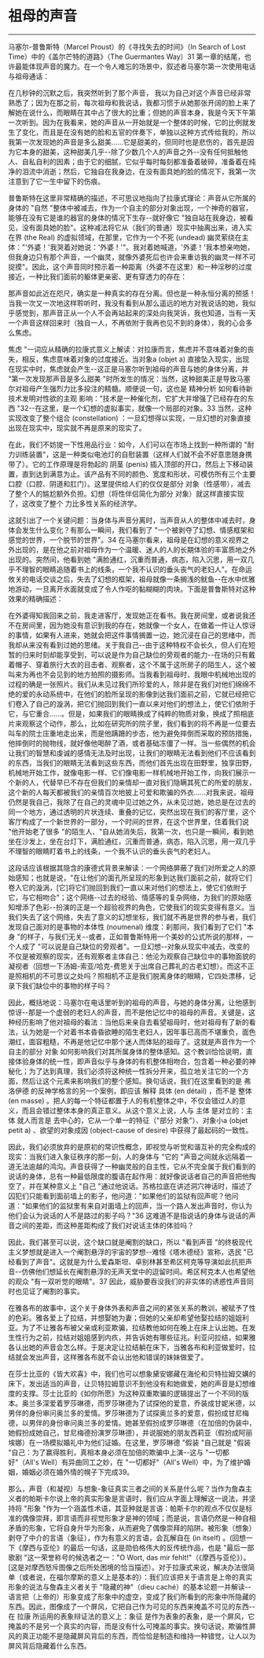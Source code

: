 # 祖母的声音

------

马塞尔-普鲁斯特（Marcel Proust）的《寻找失去的时间》（In Search of Lost Time）中的《盖尔芒特的道路》（The Guermantes Way）31 第一章的结尾，也许最能体现声音的魔力。在一个令人难忘的场景中，叙述者马塞尔第一次使用电话与祖母通话：

在几秒钟的沉默之后，我突然听到了那个声音，<m id=001152 style="font-size:14px;"> 我以为自己对这个声音已经非常熟悉了；因为在那之前，每次祖母和我说话，我都习惯于从她那张开阔的脸上来了解她在说什么，而眼睛在其中占了很大的比重；但她的声音本身，我是今天下午第一次听到。因为在我看来，她的声音从一开始就是一个整体的时候，它的比例就发生了变化，而且是在没有她的脸和五官的伴奏下，单独以这种方式传给我的，所以我第一次发现她的声音是多么甜美......它是甜美的，但同时也是悲伤的，首先是因为它本身的甜美，这种甜美几乎--除了少数几个人的声音之外--没有任何抵触他人、自私自利的因素；由于它的细腻，它似乎每时每刻都准备着破碎，准备着在纯净的泪流中消逝；然后，它独自在我身边，在没有面具她的脸的情况下，我第一次注意到了它一生中留下的伤痕。

普鲁斯特在这里非常精确的描述，不可思议地指向了拉康式理论：声音从它所属的身体的 "自然 "整体中被减去，作为一个自主的部分对象出现，一个神奇的器官，能够在没有它是谁的器官的身体的情况下生存--就好像它 "独自站在我身边，被看见，没有面具她的脸"。这种减法将它从（我们的普通）现实中抽离出来，进入实在界 (the Real) 的虚拟领域，在那里，它作为一个不死 (undead) 幽灵萦绕在主体："'外婆！'我哭着对她说：'外婆！'"。我对着她喊道，'外婆！'我本想亲吻她，但我身边只有那个声音，一个幽灵，就像外婆死后也许会来重访我的幽灵一样不可捉摸"。因此，这个声音同时预示着一种距离（外婆不在这里）和一种淫秽的过度接近，一种比我们面前的躯体更亲密、更有穿透力的存在：

那声音如此近在咫尺，确实是一种真实的存在分离。但也是一种永恒分离的预感！当我一次又一次地这样聆听时，我没有看到从那么遥远的地方对我说话的她，我似乎感觉到，那声音正从一个人不会再站起来的深处向我哭诉，我也知道，当有一天一个声音这样回来时（独自一人，不再依附于我再也见不到的身体），我的心会多么焦虑。

焦虑 "一词应从精确的拉康式意义上解读：对拉康而言，焦虑并不意味着对象的丧失，相反，焦虑意味着对象的过度接近。当对象a (objet a) 直接坠入现实，出现在现实中时，焦虑就会产生--这正是马塞尔听到祖母的声音与她的身体分离，并 "第一次发现那声音是多么甜美 "时所发生的情况：当然，这种甜美正是导致马塞尔对祖母产生强烈力比多投注的精髓。顺便说一句，这也是 精神分析 如何看待新技术发明对性欲的主观 影响："技术是一种催化剂，它扩大并增强了已经存在的东西 "32--在这里，是一个幻想的虚拟事实，就像一个局部的对象。33 当然，这种实现改变了整个组合 (constellation) ：一旦幻想得以实现，一旦幻想的对象直接出现在现实中，现实就不再是原来的现实了。

在此，我们不妨提一下性用品行业：如今，人们可以在市场上找到一种所谓的 "耐力训练装置"，这是一种类似电池灯的自慰装置（这样人们就不会不好意思随身携带了）。它的工作原理是将勃起的 阴茎 (penis) 插入顶部的开口，然后上下移动装置，直到达到满意为止。该产品有不同的颜色、宽度和形状，可模仿所有三个主要口腔（口腔、阴道和肛门）。这里提供给人们的仅仅是部分 对象（性感带），减去了整个人的尴尬额外负担。幻想（将性伴侣简化为部分 对象）就这样直接实现了，这改变了整个 力比多性关系的经济学。

这就引出了一个关键问题：当身体与声音分离时，当声音从人的整体中减去时，身体会发生什么变化？有那么一瞬间，我们看到了 "一个被剥夺了幻想、情感框架和感觉的世界，一个脱节的世界"。34 在马塞尔看来，祖母是在幻想的意义视界之外出现的，是在他之前对祖母作为一个温暖、迷人的人的长期体验的丰富质地之外出现的。突然间，他看到她 "满脸通红，沉重而普通，病态，陷入沉思，用一双几乎不理智的眼睛追随着书上的线条，一个我不认识的垂头丧气的老妇人"。在命运攸关的电话交谈之后，失去了幻想的框架，祖母就像一条搁浅的鱿鱼--在水中优雅地游动，一旦离开水面就变成了令人作呕的黏糊糊的肉块。下面是普鲁斯特对这种效果的精确描述：

在外婆得知我回来之前，我走进客厅，发现她正在看书。我在房间里，或者说我还不在房间里，因为她没有意识到我的存在，她就像一个女人，在做着一件让人惊讶的事情，如果有人进来，她就会把这件事情搁置一边，她沉浸在自己的思绪中，而我却从来没有看到过她的思绪。关于我自己--由于这种特权不会长久，但人们在短暂的归来时刻却能享受到，可以说是作为自己缺位的旁观者的能力--在场的只有戴着帽子、穿着旅行大衣的目击者、观察者，这个不属于这所房子的陌生人，这个被叫来为再也不会见到的地方拍照的摄影师。当我看到祖母时，我眼中机械地出现的过程的确是一张照片。我们从未见过我们所珍爱的人，除非是在我们对他们绵绵不绝的爱的永动系统中，在他们的脸所呈现的影像到达我们面前之前，它就已经把它们卷入了自己的漩涡，把它们抛回到我们一直以来对他们的想法上，使它们依附于它，与它重合......。但是，如果我们的眼睛换成了纯粹的物质对象，换成了照相底片来观察这个动作，那么，比如在研究所的院子里，我们看到的将不再是一位要去叫车的院士庄重地走出来，而是他蹒跚的步态，他为避免摔倒而采取的预防措施，他摔倒时的抛物线，就好像他喝醉了酒，或者基础冻僵了一样。当一些偶然的机会让我们的智慧和虔诚的感情无法及时出现，让我们的眼睛无法看到他们不应该看到的东西，当我们的眼睛无法看到这些东西，而他们首先出现在田野里，独享田野，机械地开始工作，就像电影一样、它们像电影一样机械地开始工作，向我们展示一个新的人，代替早已不存在但我们的亲情却一直对我们隐瞒其死亡的所爱的朋友，这个新的人每天都被我们的亲情百次地披上可爱和欺骗的外衣......对我来说，祖母仍然是我自己，我除了在自己的灵魂中见过她之外，从未见过她，她总是在过去的同一个地方，通过透明的片状连续、重叠的记忆，突然出现在我们的客厅里，这个客厅构成了一个新世界的一部分，一个时间的世界，在这个世界里，住着我们说 "他开始老了很多 "的陌生人、"自从她消失后，我第一次，也只是一瞬间，看到她坐在沙发上，坐在台灯下，满脸通红，沉重而普通，病态，陷入沉思，用一双几乎不理智的眼睛盯着书上的线条，一个我不认识的垂头丧气的老妇人。

这段话应该根据其隐含的康德式背景来解读：一个网络屏蔽了我们对所爱之人的原始感知；也就是说，"在让他们的面孔所呈现的形象到达我们面前之前，就将它们卷入它的漩涡，[它]将它们抛回到我们一直以来对他们的想法上，使它们依附于它，与它相吻合"；这个网络--过去的经验、情感等的复杂网络，为我们的原始感知增添了色彩--扮演的正是一个超验视界的角色，它使我们的现实变得有意义。当我们失去了这个网络，失去了意义的幻想坐标，我们就不再是世界的参与者，我们发现自己面对的是事物的本体性 (noumenal) 维度：刹那间，我们看到了它们 "本身 "的样子，与我们无关--或者，正如普鲁斯特用一个美妙的公式所说的那样，一个人成了 "可以说是自己缺位的旁观者"。一旦幻想--对象从现实中减去，改变的不仅是被观察的现实，还有观察者主体自己：他沦为观察自己缺位中的事物面貌的凝视者（回想一下汤姆-索亚/哈克-费恩关于出席自己葬礼的古老幻想）。而这不正是照相机的不可思议之处吗？照相机不正是我们脱离身体的眼睛，它四处漂移，记录下我们缺位中的事物的样子吗？

因此，概括地说：马塞尔在电话里听到的祖母的声音，与她的身体分离，让他感到惊讶--那是一个虚弱的老妇人的声音，而不是他记忆中的祖母的声音。关键是，这种经历影响了他对祖母的看法：当他后来亲自去看望祖母时，他对祖母有了新的看法，认为她是一个对着书本昏昏欲睡的陌生老妇人，因年事已高而不堪重负，面色潮红，面容粗糙，不再是他记忆中那个迷人而体贴的祖母了。这就是声音作为一个自主的部分 对象 如何影响我们对其所属身体的整体感知。这个教训恰恰说明，直接体验身体的统一性，即声音似乎与身体的有机整体相吻合，包含着一种必要的神秘化；为了达到真理，我们必须将这种统一性拆分开来，孤立地关注它的一个方面，然后让这个元素来影响我们的整个感知。换句话说，我们在这里看到的是 弗洛伊德 的反神学格言的另一个案例，即应该 解释 具体 (en détail) ，而不是 整体 (en masse) 。把人的每一个特征都置于人的有机整体之中，不仅会错过人的意义，而且会错过整体本身的真正意义。从这个意义上说，人与 主体 是对立的：主体 就人而言是 去中心的，它从一个单一的特征（"部分 对象"）、对象小a (objet petit a) 、欲望的对象成因 (object-cause of desire) 中获得了最起码的一致性。

因此，我们必须放弃的是原初的常识性概念，即视觉与听觉和谐互补的完全构成的现实：当我们进入象征秩序的那一刻，人的身体与 "它的 "声音之间就永远隔着一道无法逾越的鸿沟。声音获得了一种幽灵般的自主性，它从不完全属于我们看到的说话的身体，总有一种最低限度的腹语在起作用：就好像说话者自己的声音把他掏空了，并在某种意义上 "自己 "通过他说话。苏格拉底在讲述洞穴神话时，描述了囚犯们只能看到面前墙上的影子，他问道："如果他们的监狱有回声呢？他问道："如果他们的监狱里有来自对面墙上的回声，当一个路人发出声音时，你认为他们会认为说话的人不是路过的影子吗？"36 这难道不是指说话的身体与说话的声音之间的差距，而这种差距构成了我们对说话主体的体验吗？

因此，我们甚至可以说，这个缺口就是阉割的缺口，所以 "看到声音 "的终极现代主义梦想就是进入一个阉割悬浮的宇宙的梦想--难怪《塔木德经》宣称，选民 "已经看到了声音"。这就是为什么爱森斯坦、卓别林甚至希区柯克等导演如此抗拒声音--仿佛他们想延长在阉割悬浮的无声天堂中的逗留时间。希区柯克本人也希望他的观众 "有一双听觉的眼睛"。37 因此，威胁要吞没我们的非实体的诱惑性声音同时也见证了阉割的事实。

在雅各布的故事中，这个关于身体外表和声音之间的紧张关系的教训，被赋予了性的色彩。雅各爱上了拉结，并想娶她为妻；但她的父亲却希望他娶拉结的姐姐利亚。为了不让雅各布被父亲或利亚欺骗，拉结教他如何在晚上在床上认出她。在发生性行为之前，拉结对姐姐感到内疚，并告诉她有哪些征兆。利亚问拉结，如果雅各认出她的声音会怎么样。于是决定让拉结躺在床下，当雅各布和利亚做爱时，拉结就会发出声音，这样雅各布就不会认出他和错误的妹妹做爱了。

在莎士比亚的《皆大欢喜》中，我们也可以想象黛安娜藏在海伦和贝特拉姆交媾的床下，发出适当的声音，让贝特拉姆意识不到他没有和她做爱，她的声音是幻想维度的支撑。莎士比亚的《如你所愿》为这种双重欺骗的逻辑提出了一个不同的版本。奥兰多深爱着罗莎琳德，而罗莎琳德为了试探他的爱意，乔装成甘妮米德，以男伴的身份审问奥兰多的爱情。罗莎琳德为了试探奥兰多的爱意，假扮成甘尼梅德，以男伴的身份审问奥兰多的爱情。她甚至假扮成罗莎琳德（在加倍的伪装中，她假扮成她自己，甘尼梅德扮演罗莎琳德），并说服她的朋友西莉亚（假扮成阿丽埃娜）在一场模拟婚礼中为他们证婚。在这里，罗莎琳德 "假装 "自己就是 "假装 "自己：为了赢得胜利，真相本身必须在加倍的欺骗中上演--这与 "一切都好"（All's Well）有异曲同工之妙，在 "一切都好"（All's Well）中，为了维护婚姻，婚姻必须在婚外情的幌子下完成39。

那么，声音（和凝视）与想象-象征真实三者之间的关系是什么呢？当作为詹森主义者的帕斯卡尔说上帝的真实形象是言语时，我们应从字面上理解这一说法，并坚持将 "形象 "作为一个涵盖性术语，其亚种就是言语：帕斯卡尔的观点不仅仅是标准的偶像崇拜，即言语而非视觉形象才是神的领域；而是说，言语仍然是一种自相矛盾的形象，它将自身升华为形象，从而避免了偶像崇拜的陷阱。被形象（想象）剥夺了中介的言语（象征），作为有意义的言语，会瓦解自在 (in itself) 。(回想一下《摩西与亚伦》的最后一句话，这是勋伯格伟大的反传统作品，也是 "最后一部歌剧 "这一荣誉称号的候选者之一："O Wort, das mir fehlt!"（《摩西与亚伦》）。[这是对摩西怒斥图像之后所处困境的恰当描述）。对于拉康式来说，解决办法很简单（或者说，在福尔摩斯的意义上是基本的）：我们应该把关于语言是上帝的真实形象的说法与詹森主义者关于 "隐藏的神"（dieu caché）的基本论题一并解读--语言把（上帝的）形象变成了形象中的虚空，变成了我们所看到的形象中所隐藏的东西。因此，图像成了一个屏风，它把自己作为可见的东西来掩盖不可见的东西--在 拉康 所运用的表象辩证法的意义上：象征 是作为表象的表象，是一个屏风，它掩盖的不是另一个真实的内容，而是没有什么可掩盖的事实。换句话说，欺骗性屏风的真正功能不是隐藏屏风背后的东西，而恰恰是制造和维持一种错觉，让人以为屏风背后隐藏着什么东西。
